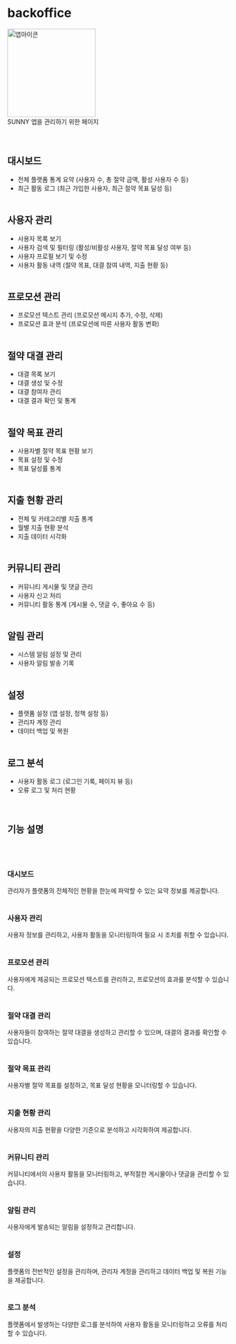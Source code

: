 # backoffice
<div align="start">
     <img src="https://github.com/SUNNY-PJ/.github/assets/100350818/fc755de8-3cb6-46a4-b70a-d769cebbebb1" width="200" title="앱아이콘">
    <br/>
    SUNNY 앱을 관리하기 위한 페이지
</div>
<br/>
<br/>

## 대시보드

- 전체 플랫폼 통계 요약 (사용자 수, 총 절약 금액, 활성 사용자 수 등)
- 최근 활동 로그 (최근 가입한 사용자, 최근 절약 목표 달성 등)
  <br/>
  <br/>
## 사용자 관리

- 사용자 목록 보기
- 사용자 검색 및 필터링 (활성/비활성 사용자, 절약 목표 달성 여부 등)
- 사용자 프로필 보기 및 수정
- 사용자 활동 내역 (절약 목표, 대결 참여 내역, 지출 현황 등)
  <br/>
  <br/>
## 프로모션 관리

- 프로모션 텍스트 관리 (프로모션 메시지 추가, 수정, 삭제)
- 프로모션 효과 분석 (프로모션에 따른 사용자 활동 변화)
  <br/>
  <br/>
## 절약 대결 관리

- 대결 목록 보기
- 대결 생성 및 수정
- 대결 참여자 관리
- 대결 결과 확인 및 통계
  <br/>
  <br/>
## 절약 목표 관리

- 사용자별 절약 목표 현황 보기
- 목표 설정 및 수정
- 목표 달성률 통계
  <br/>
  <br/>
## 지출 현황 관리

- 전체 및 카테고리별 지출 통계
- 월별 지출 현황 분석
- 지출 데이터 시각화
  <br/>
  <br/>
## 커뮤니티 관리

- 커뮤니티 게시물 및 댓글 관리
- 사용자 신고 처리
- 커뮤니티 활동 통계 (게시물 수, 댓글 수, 좋아요 수 등)
  <br/>
  <br/>
## 알림 관리

- 시스템 알림 설정 및 관리
- 사용자 알림 발송 기록
  <br/>
  <br/>
## 설정

- 플랫폼 설정 (앱 설정, 정책 설정 등)
- 관리자 계정 관리
- 데이터 백업 및 복원
  <br/>
  <br/>
## 로그 분석

- 사용자 활동 로그 (로그인 기록, 페이지 뷰 등)
- 오류 로그 및 처리 현황
  <br/>
  <br/>
  <br/>
## 기능 설명

<br/>
  <br/>

### 대시보드

관리자가 플랫폼의 전체적인 현황을 한눈에 파악할 수 있는 요약 정보를 제공합니다.
<br/>
  <br/>
### 사용자 관리

사용자 정보를 관리하고, 사용자 활동을 모니터링하여 필요 시 조치를 취할 수 있습니다.
<br/>
  <br/>
### 프로모션 관리

사용자에게 제공되는 프로모션 텍스트를 관리하고, 프로모션의 효과를 분석할 수 있습니다.
<br/>
  <br/>
### 절약 대결 관리

사용자들이 참여하는 절약 대결을 생성하고 관리할 수 있으며, 대결의 결과를 확인할 수 있습니다.
<br/>
  <br/>
### 절약 목표 관리

사용자별 절약 목표를 설정하고, 목표 달성 현황을 모니터링할 수 있습니다.
<br/>
  <br/>
### 지출 현황 관리

사용자의 지출 현황을 다양한 기준으로 분석하고 시각화하여 제공합니다.
<br/>
  <br/>
### 커뮤니티 관리

커뮤니티에서의 사용자 활동을 모니터링하고, 부적절한 게시물이나 댓글을 관리할 수 있습니다.
<br/>
  <br/>
### 알림 관리

사용자에게 발송되는 알림을 설정하고 관리합니다.
<br/>
  <br/>
### 설정

플랫폼의 전반적인 설정을 관리하며, 관리자 계정을 관리하고 데이터 백업 및 복원 기능을 제공합니다.
<br/>
  <br/>
### 로그 분석

플랫폼에서 발생하는 다양한 로그를 분석하여 사용자 활동을 모니터링하고 오류를 처리할 수 있습니다.
